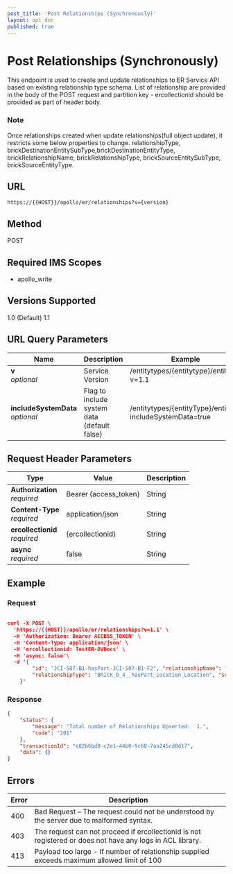 ```yaml
---
post_title: 'Post Relationships (Synchronously)'
layout: api_doc
published: true
---
```

# Post Relationships (Synchronously)

This endpoint is used to create and update relationships to ER Service API based on existing relationship type schema. List of relationship are provided in the body of the POST request and partition key - ercollectionid should be provided as part of header body.

### Note
Once relationships created when update relationships(full object update), it restricts some below properties to change.
relationshipType, brickDestinationEntitySubType,brickDestinationEntityType, brickRelationshipName, brickRelationshipType, brickSourceEntitySubType, brickSourceEntityType.

## URL

`https://{{HOST}}/apollo/er/relationships?v={version}`

## Method

<div class="post">POST</div>

## Required IMS Scopes

* apollo_write

## Versions Supported
1.0 (Default)
1.1

## URL Query Parameters

|Name|Description|Example|Type|
|---|---|---|---|
|**v** <br>*optional*|Service Version|/entitytypes/{entitytype}/entities?v=1.1|String|
|**includeSystemData** <br>*optional*|Flag to include system data (default false)|/entitytypes/{entityType}/entities?includeSystemData=true|Boolean|

## Request Header Parameters

|Type|Value|Description|
|---|---|---|
|**Authorization** <br>*required*|Bearer {access_token}|String|
|**Content-Type** <br>*required*|application/json|String|
|**ercollectionid** <br>*required*|{ercollectionid}|String|
|**async** <br>*required*|false|String|

## Example

### Request

```json

curl -X POST \
  'https://{{HOST}}/apollo/er/relationships?v=1.1' \
  -H 'Authorization: Bearer ACCESS_TOKEN' \
  -H 'Content-Type: application/json' \
  -H 'ercollectionid: TestER-DVDocs' \
  -H 'async: false'\
  -d '{ 
		"id": "JCI-507-B1-hasPart-JCI-507-B1-F2", "relationshipName": "JCI-507-B1 hasPart JCI-507-B1-F2", 
		"relationshipType": "BRICK_0_4__hasPart_Location_Location", "sourceEntityId": "JCI-507-B1", "destinationEntityId": "JCI-507-B1-F2" 
	}'

```

### Response

```json
{
    "status": {
        "message": "Total number of Relationships Upserted:  1.",
        "code": "201"
    },
    "transactionId": "e82b6bd8-c2e1-44b0-9c68-7aa245cd0d17",
    "data": {}
}

```

## Errors

|Error|Description|
|---|---|
|400|Bad Request – The request could not be understood by the server due to malformed syntax.|
|403|The request can not proceed if ercollectionid is not registered or does not have any logs in ACL library.|
|413|Payload too large - If number of relationship supplied exceeds maximum allowed limit of 100|
